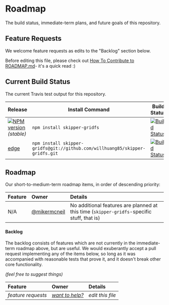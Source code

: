 # Roadmap

The build status, immediate-term plans, and future goals of this repository.

## Feature Requests

We welcome feature requests as edits to the "Backlog" section below.

Before editing this file, please check out [How To Contribute to ROADMAP.md](https://gist.github.com/mikermcneil/bdad2108f3d9a9a5c5ed)- it's a quick read :)


## Current Build Status

The current Travis test output for this repository.

| Release                                                                                                                 | Install Command                                                | Build Status
|------------------------------------------------------------------------------------------------------------------------ | -------------------------------------------------------------- | -----------------
| [![NPM version](https://badge.fury.io/js/skipper-gridfs.png)](https://github.com/willhuang85/skipper-gridfs/tree/stable) _(stable)_  | `npm install skipper-gridfs`                                          | [![Build Status](https://travis-ci.org/willhuang85/skipper-gridfs.png?branch=stable)](https://travis-ci.org/willhuang85/skipper-gridfs) |
| [edge](https://github.com/willhuang85/skipper-gridfs/tree/master)                                                              | `npm install skipper-gridfs@git://github.com/willhuang85/skipper-gridfs.git` | [![Build Status](https://travis-ci.org/willhuang85/skipper-gridfs.png?branch=master)](https://travis-ci.org/willhuang85/skipper-gridfs) |


## Roadmap

Our short-to-medium-term roadmap items, in order of descending priority:

 Feature                                                  | Owner                                                                            | Details
 :------------------------------------------------------- | :------------------------------------------------------------------------------- | :------
  N/A                  | [@mikermcneil](https://github.com/mikermcneil)                                   | No additional features are planned at this time (`skipper-gridfs`-specific stuff, that is)


#### Backlog

The backlog consists of features which are not currently in the immediate-term roadmap above, but are useful.  We would exuberantly accept a pull request implementing any of the items below, so long as it was accompanied with reasonable tests that prove it, and it doesn't break other core functionality.

_(feel free to suggest things)_

 Feature                                         | Owner                                                                            | Details
 :---------------------------------------------- | :------------------------------------------------------------------------------- | :------
 _feature requests_  | [_want to help?_](https://github.com/balderdashy/skipper/edit/master/ROADMAP.md) | _edit this file_

